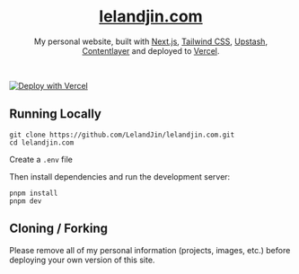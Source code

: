 <div align="center">
    <a href="https://lelandjin.com"><h1 align="center">lelandjin.com</h1></a>

My personal website, built with [Next.js](https://nextjs.org/), [Tailwind CSS](https://tailwindcss.com/), [Upstash](https://upstash.com?ref=chronark.com), [Contentlayer](https://www.contentlayer.dev/) and deployed to [Vercel](https://vercel.com/).

</div>

<br/>

[![Deploy with Vercel](https://vercel.com/button)](https://vercel.com/new/import?s=https%3A%2F%2Fgithub.com%2FLelandJin%2Flelandjin.com&hasTrialAvailable=1&showOptionalTeamCreation=false&project-name=lelandjin-com&framework=nextjs&totalProjects=1&remainingProjects=1&teamSlug=lelandjins-projects)

## Running Locally


```sh-session
git clone https://github.com/LelandJin/lelandjin.com.git
cd lelandjin.com
```


Create a `.env` file

Then install dependencies and run the development server:
```sh-session
pnpm install
pnpm dev
```


## Cloning / Forking

Please remove all of my personal information (projects, images, etc.) before deploying your own version of this site.
